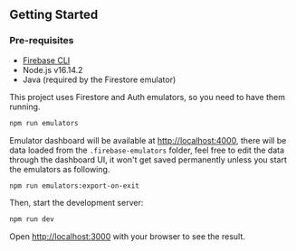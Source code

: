 
## Getting Started

### Pre-requisites
- [Firebase CLI](https://firebase.google.com/docs/cli#install_the_firebase_cli)
- Node.js v16.14.2
- Java (required by the Firestore emulator)

This project uses Firestore and Auth emulators, so you need to have them running.

```bash
npm run emulators
```
Emulator dashboard will be available at [http://localhost:4000](http://localhost:4000), there will be data loaded from the `.firebase-emulators` folder, feel free to edit the data through the dashboard UI, it won't get saved permanently unless you start the emulators as following.

```bash
npm run emulators:export-on-exit
```

Then, start the development server:

```bash
npm run dev
```

Open [http://localhost:3000](http://localhost:3000) with your browser to see the result.
